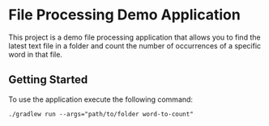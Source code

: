 # File Processing Demo Application

This project is a demo file processing application that allows you to find the latest text file in a folder 
and count the number of occurrences of a specific word in that file.

## Getting Started

To use the application execute the following command:

```shell
./gradlew run --args="path/to/folder word-to-count"
```
